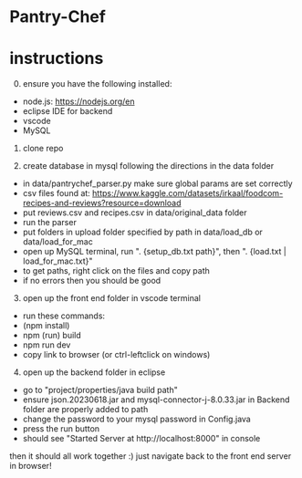 # Pantry-Chef

# instructions 

0. ensure you have the following installed:
- node.js: https://nodejs.org/en
- eclipse IDE for backend
- vscode
- MySQL

1. clone repo 

2. create database in mysql following the directions in the data folder
- in data/pantrychef_parser.py make sure global params are set correctly
- csv files found at: https://www.kaggle.com/datasets/irkaal/foodcom-recipes-and-reviews?resource=download
- put reviews.csv and recipes.csv in data/original_data folder
- run the parser
- put folders in upload folder specified by path in data/load_db or data/load_for_mac
- open up MySQL terminal, run "\. {setup_db.txt path}", then "\. {load.txt | load_for_mac.txt}"
- to get paths, right click on the files and copy path
- if no errors then you should be good

3. open up the front end folder in vscode terminal
- run these commands:
- (npm install)
- npm (run) build
- npm run dev
- copy link to browser (or ctrl-leftclick on windows)

4. open up the backend folder in eclipse
- go to "project/properties/java build path"
- ensure json.20230618.jar and mysql-connector-j-8.0.33.jar in Backend folder are properly added to path
- change the password to your mysql password in Config.java
- press the run button
- should see "Started Server at http://localhost:8000" in console

then it should all work together :)
just navigate back to the front end server in browser!

